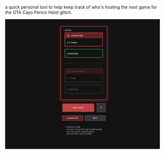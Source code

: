 a quick personal tool to help keep track of who's hosting the next game for the GTA Cayo Perico Heist glitch.

<img src="https://raw.githubusercontent.com/thomaidistheo/game-assistant/main/image.jpg"/>